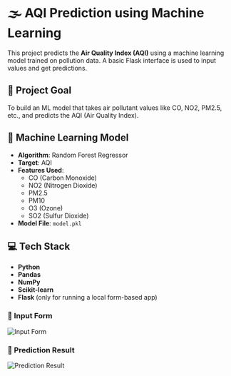 # 🌫️ AQI Prediction using Machine Learning

This project predicts the **Air Quality Index (AQI)** using a machine learning model trained on pollution data. A basic Flask interface is used to input values and get predictions.

## 📌 Project Goal

To build an ML model that takes air pollutant values like CO, NO2, PM2.5, etc., and predicts the AQI (Air Quality Index).

## 🧠 Machine Learning Model

- **Algorithm**: Random Forest Regressor  
- **Target**: AQI  
- **Features Used**:
  - CO (Carbon Monoxide)
  - NO2 (Nitrogen Dioxide)
  - PM2.5
  - PM10
  - O3 (Ozone)
  - SO2 (Sulfur Dioxide)
- **Model File**: `model.pkl`

## 💻 Tech Stack

- **Python**
- **Pandas**
- **NumPy**
- **Scikit-learn**
- **Flask** (only for running a local form-based app)

### 🔹 Input Form  
![Input Form](Chatbotpic/aqi_input.png)

### 🔹 Prediction Result  
![Prediction Result](Chatbotpic/aqi_result.png)

